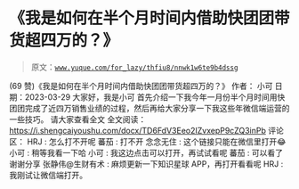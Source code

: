 # 《我是如何在半个月时间内借助快团团带货超四万的？》

> 原文：[`www.yuque.com/for_lazy/thfiu8/nnwk1w6te9b4dssg`](https://www.yuque.com/for_lazy/thfiu8/nnwk1w6te9b4dssg)

<ne-h2 id="39330929" data-lake-id="39330929"><ne-heading-ext><ne-heading-anchor></ne-heading-anchor><ne-heading-fold></ne-heading-fold></ne-heading-ext><ne-heading-content><ne-text id="u86f47a77">(69 赞)《我是如何在半个月时间内借助快团团带货超四万的？》</ne-text></ne-heading-content></ne-h2> <ne-p id="u16419f3c" data-lake-id="u16419f3c"><ne-text id="u258e373a">作者： 小可</ne-text></ne-p> <ne-p id="uc335214d" data-lake-id="uc335214d"><ne-text id="uefef9cd8">日期：2023-03-29</ne-text></ne-p> <ne-p id="u6e3f9301" data-lake-id="u6e3f9301"><ne-text id="ue387d29d">大家好，我是小可</ne-text></ne-p> <ne-p id="ufc59de11" data-lake-id="ufc59de11"><ne-text id="u141096a4">首先介绍一下我今年一月份半个月时间用快团团完成了近四万销售业绩的过程，然后再给大家分享一下我这些年微信端运营的一些技巧。</ne-text></ne-p> <ne-p id="u847aba0c" data-lake-id="u847aba0c"><ne-text id="ud86aaa0c">请大家查看全文</ne-text></ne-p> <ne-p id="ufd8a35b1" data-lake-id="ufd8a35b1"><ne-text id="uf78b1553">全文阅读：</ne-text>[<ne-text id="u88023ed0">https://i.shengcaiyoushu.com/docx/TD6FdV3Eeo2IZvxepP9cZQ3inPb</ne-text>](https://i.shengcaiyoushu.com/docx/TD6FdV3Eeo2IZvxepP9cZQ3inPb)</ne-p> <ne-hole id="u0e6f26f1" data-lake-id="u0e6f26f1"><ne-card data-card-name="hr" data-card-type="block" id="iahaY" data-event-boundary="card"><ne-p id="u9352f1e5" data-lake-id="u9352f1e5"><ne-text id="ua012cf6d">评论区：</ne-text></ne-p> <ne-p id="ubffa3363" data-lake-id="ubffa3363"><ne-text id="u1334e3ec">HRJ : 怎么打不开呢</ne-text> <ne-text id="uad772452">蕃茄 : 打不开</ne-text> <ne-text id="uf9848bad">念念无住 : 这个链接只能在微信里打开😂</ne-text> <ne-text id="ub61cfdac">小可 : 稍等我看一下哈</ne-text> <ne-text id="u962aa770">小可 : 我这边点击可以打开，再试试看呢</ne-text> <ne-text id="ua664f0a5">蕃茄 : 可以看了 谢谢分享</ne-text> <ne-text id="u167842b4">张静伟@生财有术 : 麻烦更新一下知识星球 APP，再打开看看呢</ne-text> <ne-text id="u8d1ced0e">HRJ : 我刚试让微信端打开。</ne-text></ne-p></ne-card></ne-hole>
